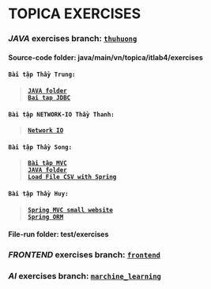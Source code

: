 # TOPICA EXERCISES 
### *JAVA* exercises branch: [`thuhuong`](https://github.com/thuhuongtran/topica/tree/thuhuong)
#### Source-code folder: java/main/vn/topica/itlab4/exercises
#### `Bài tập Thầy Trung:`
  >**[`JAVA folder`](https://github.com/thuhuongtran/topica/tree/thuhuong/src/main/java/vn/topica/itlab4/exercises/trung_trainer)**  
  >**[`Bai tap JDBC`](https://github.com/thuhuongtran/topica/tree/master/jdbc)**

#### `Bài tập NETWORK-IO Thầy Thanh:`
  >**[`Network IO`](https://github.com/thuhuongtran/topica/tree/thuhuong/src/main/java/vn/topica/itlab4/exercises/trung_trainer/network_io)**  
#### `Bài tập Thầy Song:`
  >**[`Bài tập MVC`](https://github.com/thuhuongtran/topica/tree/frontend/mvc)**  
  >**[`JAVA folder`](https://github.com/thuhuongtran/topica/tree/thuhuong/src/main/java/vn/topica/itlab4/exercises/song_trainer)**  
  >**[`Load File CSV with Spring`](https://github.com/thuhuongtran/topica/tree/master/csv_file)**  
 
#### `Bài tập Thầy Huy:`
  >**[`Spring MVC small website`](https://github.com/thuhuongtran/topica/tree/master/sports)**  
  >**[`Spring ORM`](https://github.com/thuhuongtran/topica/tree/master/spring_jpa)**  
  
#### File-run folder: test/exercises

### *FRONTEND* exercises branch: [`frontend`](https://github.com/thuhuongtran/topica/tree/frontend)

### *AI* exercises branch: [`marchine_learning`](https://github.com/thuhuongtran/topica/tree/marchine_learning)


